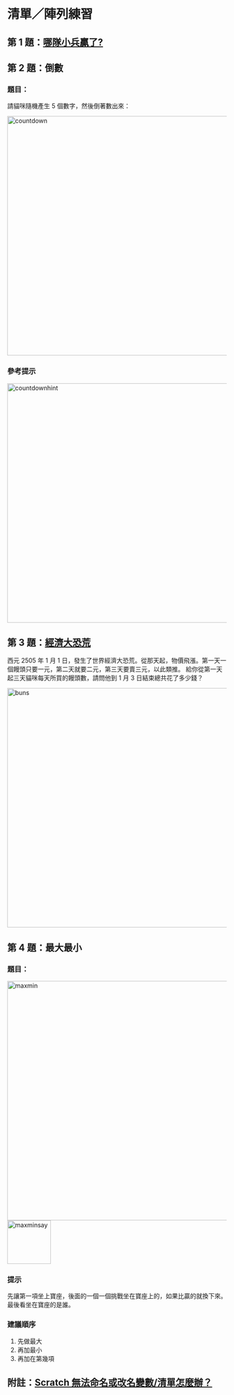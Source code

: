 # 清單／陣列練習

## 第 1 題：[哪隊小兵贏了?](https://nandemoi.github.io/zl111/bluered)

## 第 2 題：倒數

### 題目：

請貓咪隨機產生 5 個數字，然後倒著數出來：  

<img src="http://nandemoi.github.io/zl111/media/countdown.gif" alt="countdown" height="550"/>

### 參考提示

<img src="http://nandemoi.github.io/zl111/media/countdownhint.png" alt="countdownhint" height="550"/>

## 第 3 題：[經濟大恐荒](https://zerojudge.tw/ShowProblem?problemid=b294)

西元 2505 年 1 月 1 日，發生了世界經濟大恐荒。從那天起，物價飛漲。第一天一個饅頭只要一元，第二天就要二元，第三天要賣三元，以此類推。
給你從第一天起三天貓咪每天所買的饅頭數，請問他到 1 月 3 日結束總共花了多少錢？

<img src="http://nandemoi.github.io/zl111/media/buns.png" alt="buns" height="550"/>

## 第 4 題：最大最小

### 題目：

<img src="http://nandemoi.github.io/zl111/media/maxmin.png" alt="maxmin" height="550"/>
<img src="http://nandemoi.github.io/zl111/media/maxminsay.png" alt="maxminsay" height="100"/>

### 提示

先讓第一項坐上寶座，後面的一個一個挑戰坐在寶座上的，如果比贏的就換下來。最後看坐在寶座的是誰。

### 建議順序

1. 先做最大
2. 再加最小
3. 再加在第幾項

## 附註：[Scratch 無法命名或改名變數/清單怎麼辦？](https://nandemoi.github.io/zl111/scratchinput)